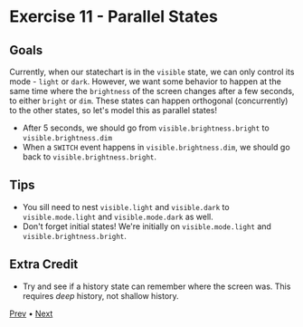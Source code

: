 # Exercise 11 - Parallel States

## Goals

Currently, when our statechart is in the `visible` state, we can only control its mode - `light` or `dark`. However, we want some behavior to happen at the same time where the `brightness` of the screen changes after a few seconds, to either `bright` or `dim`. These states can happen orthogonal (concurrently) to the other states, so let's model this as parallel states!

- After 5 seconds, we should go from `visible.brightness.bright` to `visible.brightness.dim`
- When a `SWITCH` event happens in `visible.brightness.dim`, we should go back to `visible.brightness.bright`.

## Tips

- You sill need to nest `visible.light` and `visible.dark` to `visible.mode.light` and `visible.mode.dark` as well.
- Don't forget initial states! We're initially on `visible.mode.light` and `visible.brightness.bright`.

## Extra Credit

- Try and see if a history state can remember where the screen was. This requires _deep_ history, not shallow history.

[Prev](../10/README.md) • [Next](../12/README.md)
